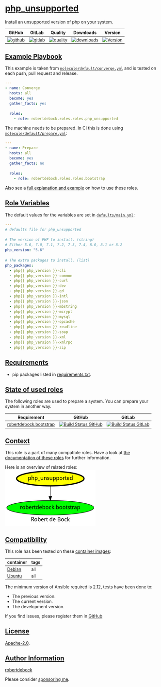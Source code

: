 # [php_unsupported](#php_unsupported)

Install an unsupported version of php on your system.

|GitHub|GitLab|Quality|Downloads|Version|
|------|------|-------|---------|-------|
|[![github](https://github.com/robertdebock/ansible-role-php_unsupported/workflows/Ansible%20Molecule/badge.svg)](https://github.com/robertdebock/ansible-role-php_unsupported/actions)|[![gitlab](https://gitlab.com/robertdebock-iac/ansible-role-php_unsupported/badges/master/pipeline.svg)](https://gitlab.com/robertdebock-iac/ansible-role-php_unsupported)|[![quality](https://img.shields.io/ansible/quality/)](https://galaxy.ansible.com/robertdebock/php_unsupported)|[![downloads](https://img.shields.io/ansible/role/d/)](https://galaxy.ansible.com/robertdebock/php_unsupported)|[![Version](https://img.shields.io/github/release/robertdebock/ansible-role-php_unsupported.svg)](https://github.com/robertdebock/ansible-role-php_unsupported/releases/)|

## [Example Playbook](#example-playbook)

This example is taken from [`molecule/default/converge.yml`](https://github.com/robertdebock/ansible-role-php_unsupported/blob/master/molecule/default/converge.yml) and is tested on each push, pull request and release.

```yaml
---
- name: Converge
  hosts: all
  become: yes
  gather_facts: yes

  roles:
    - role: robertdebock.roles.roles.php_unsupported
```

The machine needs to be prepared. In CI this is done using [`molecule/default/prepare.yml`](https://github.com/robertdebock/ansible-role-php_unsupported/blob/master/molecule/default/prepare.yml):

```yaml
---
- name: Prepare
  hosts: all
  become: yes
  gather_facts: no

  roles:
    - role: robertdebock.roles.roles.bootstrap
```

Also see a [full explanation and example](https://robertdebock.nl/how-to-use-these-roles.html) on how to use these roles.

## [Role Variables](#role-variables)

The default values for the variables are set in [`defaults/main.yml`](https://github.com/robertdebock/ansible-role-php_unsupported/blob/master/defaults/main.yml):

```yaml
---
# defaults file for php_unsupported

# The version of PHP to install. (string)
# Either 5.6, 7.0, 7.1, 7.2, 7.3, 7.4, 8.0, 8.1 or 8.2
php_version: "5.6"

# The extra packages to install. (list)
php_packages:
  - php{{ php_version }}-cli
  - php{{ php_version }}-common
  - php{{ php_version }}-curl
  - php{{ php_version }}-dev
  - php{{ php_version }}-gd
  - php{{ php_version }}-intl
  - php{{ php_version }}-json
  - php{{ php_version }}-mbstring
  - php{{ php_version }}-mcrypt
  - php{{ php_version }}-mysql
  - php{{ php_version }}-opcache
  - php{{ php_version }}-readline
  - php{{ php_version }}-soap
  - php{{ php_version }}-xml
  - php{{ php_version }}-xmlrpc
  - php{{ php_version }}-zip
```

## [Requirements](#requirements)

- pip packages listed in [requirements.txt](https://github.com/robertdebock/ansible-role-php_unsupported/blob/master/requirements.txt).

## [State of used roles](#state-of-used-roles)

The following roles are used to prepare a system. You can prepare your system in another way.

| Requirement | GitHub | GitLab |
|-------------|--------|--------|
|[robertdebock.bootstrap](https://galaxy.ansible.com/robertdebock/bootstrap)|[![Build Status GitHub](https://github.com/robertdebock/ansible-role-bootstrap/workflows/Ansible%20Molecule/badge.svg)](https://github.com/robertdebock/ansible-role-bootstrap/actions)|[![Build Status GitLab](https://gitlab.com/robertdebock-iac/ansible-role-bootstrap/badges/master/pipeline.svg)](https://gitlab.com/robertdebock-iac/ansible-role-bootstrap)|

## [Context](#context)

This role is a part of many compatible roles. Have a look at [the documentation of these roles](https://robertdebock.nl/) for further information.

Here is an overview of related roles:
![dependencies](https://raw.githubusercontent.com/robertdebock/ansible-role-php_unsupported/png/requirements.png "Dependencies")

## [Compatibility](#compatibility)

This role has been tested on these [container images](https://hub.docker.com/u/robertdebock):

|container|tags|
|---------|----|
|[Debian](https://hub.docker.com/repository/docker/robertdebock/debian/general)|all|
|[Ubuntu](https://hub.docker.com/repository/docker/robertdebock/ubuntu/general)|all|

The minimum version of Ansible required is 2.12, tests have been done to:

- The previous version.
- The current version.
- The development version.

If you find issues, please register them in [GitHub](https://github.com/robertdebock/ansible-role-php_unsupported/issues)

## [License](#license)

[Apache-2.0](https://github.com/robertdebock/ansible-role-php_unsupported/blob/master/LICENSE).

## [Author Information](#author-information)

[robertdebock](https://robertdebock.nl/)

Please consider [sponsoring me](https://github.com/sponsors/robertdebock).
